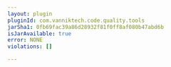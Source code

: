 ```yaml
---
layout: plugin
pluginId: com.vanniktech.code.quality.tools
jarSha1: 0fb69fac39a86d28932f81f0ff8af080b47abd6b
isJarAvailable: true
error: NONE
violations: []

---
```

